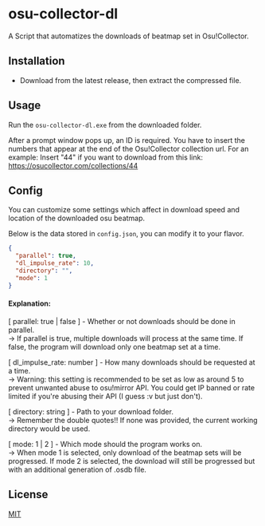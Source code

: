 # osu-collector-dl

A Script that automatizes the downloads of beatmap set in Osu!Collector.

## Installation

- Download from the latest release, then extract the compressed file.

## Usage

Run the `osu-collector-dl.exe` from the downloaded folder.

After a prompt window pops up, an ID is required. You have to insert the numbers that appear at the end of the Osu!Collector collection url.
For an example: Insert "44" if you want to download from this link: https://osucollector.com/collections/44

## Config

You can customize some settings which affect in download speed and location of the downloaded osu beatmap.

Below is the data stored in `config.json`, you can modify it to your flavor.

```json
{
  "parallel": true,
  "dl_impulse_rate": 10,
  "directory": "",
  "mode": 1
}
```

#### Explanation:

[ parallel: true | false ] - Whether or not downloads should be done in parallel. \
-> If parallel is true, multiple downloads will process at the same time. If false, the program will download only one beatmap set at a time.

[ dl_impulse_rate: number ] - How many downloads should be requested at a time. \
-> Warning: this setting is recommended to be set as low as around 5 to prevent unwanted abuse to osu!mirror API. You could get IP banned or rate limited if you're abusing their API (I guess :v but just don't).

[ directory: string ] - Path to your download folder. \
-> Remember the double quotes!! If none was provided, the current working directory would be used.

[ mode: 1 | 2 ] - Which mode should the program works on. \
-> When mode 1 is selected, only download of the beatmap sets will be progressed. If mode 2 is selected, the download will still be progressed but with an additional generation of .osdb file.

## License

[MIT](https://choosealicense.com/licenses/mit/)
